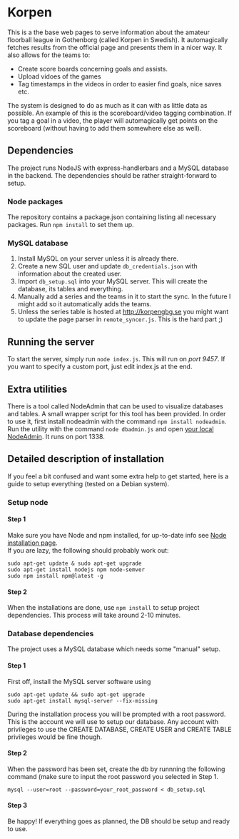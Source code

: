 # Korpen
This is a the base web pages to serve information about the amateur floorball league in Gothenborg (called Korpen in Swedish). It automagically fetches results from the official page and presents them in a nicer way.
It also allows for the teams to:
* Create score boards concerning goals and assists.
* Upload vidoes of the games
* Tag timestamps in the videos in order to easier find goals, nice saves etc.

The system is designed to do as much as it can with as little data as possible. An example of this is the scoreboard/video tagging combination. If you tag a goal in a video, the player will automagically get points on the scoreboard (without having to add them somewhere else as well).

## Dependencies
The project runs NodeJS with express-handlerbars and a MySQL database in the backend. The dependencies should be rather straight-forward to setup.

### Node packages
The repository contains a package.json containing listing all necessary packages. Run ```npm install``` to set them up.

### MySQL database
1. Install MySQL on your server unless it is already there.
2. Create a new SQL user and update ```db_credentials.json``` with information about the created user.
3. Import ```db_setup.sql``` into your MySQL server. This will create the database, its tables and everything.
4. Manually add a series and the teams in it to start the sync. In the future I might add so it automatically adds the teams.
5. Unless the series table is hosted at http://korpengbg.se you might want to update the page parser in ```remote_syncer.js```. This is the hard part ;)

## Running the server
To start the server, simply run ``` node index.js ```. This will run on *port 9457*.
If you want to specify a custom port, just edit index.js at the end.

## Extra utilities
There is a tool called NodeAdmin that can be used to visualize databases and tables. A small wrapper script for this tool has been provided. In order to use it, first install nodeadmin with the command ```npm install nodeadmin```.  
Run the utility with the command ```node dbadmin.js``` and open [your local NodeAdmin](http://localhost:1338/nodeadmin). It runs on port 1338.


## Detailed description of installation
If you feel a bit confused and want some extra help to get started, here is a guide to setup everything (tested on a Debian system).

### Setup node

#### Step 1
Make sure you have Node and npm installed, for up-to-date info see [Node installation page](https://docs.npmjs.com/getting-started/installing-node).  
If you are lazy, the following should probably work out:
```
sudo apt-get update & sudo apt-get upgrade
sudo apt-get install nodejs npm node-semver
sudo npm install npm@latest -g
```
#### Step 2
When the installations are done, use ```npm install``` to setup project dependencies. This process will take around 2-10 minutes.

### Database dependencies
The project uses a MySQL database which needs some "manual" setup.
#### Step 1
First off, install the MySQL server software using 
```
sudo apt-get update && sudo apt-get upgrade
sudo apt-get install mysql-server --fix-missing
```
During the installation process you will be prompted with a root password. This is the account we will use to setup our database. Any account with privileges to use the CREATE DATABASE, CREATE USER and CREATE TABLE privileges would be fine though.

#### Step 2
When the password has been set, create the db by runnning the following command (make sure to input the root password you selected in Step 1.
```
mysql --user=root --password=your_root_password < db_setup.sql
```

#### Step 3
Be happy! If everything goes as planned, the DB should be setup and ready to use.
